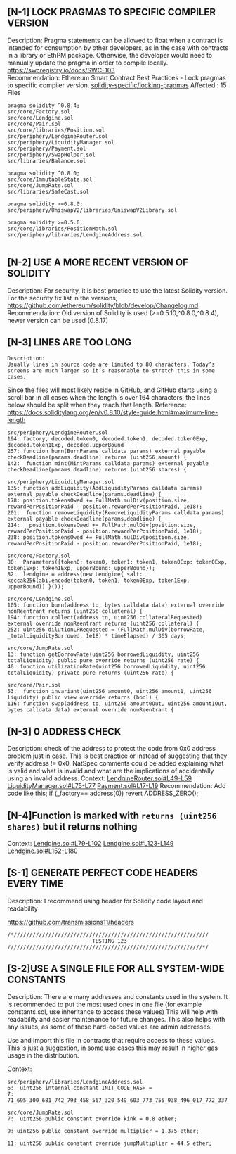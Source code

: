 ## [N-1] LOCK PRAGMAS TO SPECIFIC COMPILER VERSION
Description:
Pragma statements can be allowed to float when a contract is intended for consumption by other developers, as in the case with contracts in a library or EthPM package. Otherwise, the developer would need to manually update the pragma in order to compile locally.
https://swcregistry.io/docs/SWC-103
\
Recommendation:
Ethereum Smart Contract Best Practices - Lock pragmas to specific compiler version.
[solidity-specific/locking-pragmas](https://consensys.github.io/smart-contract-best-practices/development-recommendations/solidity-specific/locking-pragmas/)
Affected : 15 Files
```
pragma solidity ^0.8.4;
src/core/Factory.sol 
src/core/Lendgine.sol
src/core/Pair.sol
src/core/libraries/Position.sol
src/periphery/LendgineRouter.sol
src/periphery/LiquidityManager.sol 
src/periphery/Payment.sol
src/periphery/SwapHelper.sol
src/libraries/Balance.sol

pragma solidity ^0.8.0;
src/core/ImmutableState.sol
src/core/JumpRate.sol
src/libraries/SafeCast.sol

pragma solidity >=0.8.0;
src/periphery/UniswapV2/libraries/UniswapV2Library.sol

pragma solidity >=0.5.0;
src/core/libraries/PositionMath.sol
src/periphery/libraries/LendgineAddress.sol


```
## [N-2] USE A MORE RECENT VERSION OF SOLIDITY
 Description:
    For security, it is best practice to use the latest Solidity version.
    For the security fix list in the versions;
    https://github.com/ethereum/solidity/blob/develop/Changelog.md
    Recommendation:
    Old version of Solidity is used (>=0.5.10,^0.8.0,^0.8.4), newer version can be used (0.8.17)
## [N-3] LINES ARE TOO LONG
    Description:
    Usually lines in source code are limited to 80 characters. Today’s screens are much larger so it’s reasonable to stretch this in some cases. 
   Since the files will most likely reside in GitHub, and GitHub starts using a scroll bar in all cases when the length is over 164 characters, the 
   lines below should be split when they reach that length.
   Reference: https://docs.soliditylang.org/en/v0.8.10/style-guide.html#maximum-line-length
 
```
src/periphery/LendgineRouter.sol
194: factory, decoded.token0, decoded.token1, decoded.token0Exp, decoded.token1Exp, decoded.upperBound
257: function burn(BurnParams calldata params) external payable checkDeadline(params.deadline) returns (uint256 amount) {   
142:  function mint(MintParams calldata params) external payable checkDeadline(params.deadline) returns (uint256 shares) {

src/periphery/LiquidityManager.sol
135: function addLiquidity(AddLiquidityParams calldata params) external payable checkDeadline(params.deadline) {
178: position.tokensOwed += FullMath.mulDiv(position.size, rewardPerPositionPaid - position.rewardPerPositionPaid, 1e18);
201:  function removeLiquidity(RemoveLiquidityParams calldata params) external payable checkDeadline(params.deadline) {
214:   position.tokensOwed += FullMath.mulDiv(position.size, rewardPerPositionPaid - position.rewardPerPositionPaid, 1e18);
238: position.tokensOwed += FullMath.mulDiv(position.size, rewardPerPositionPaid - position.rewardPerPositionPaid, 1e18);

src/core/Factory.sol
80:  Parameters({token0: token0, token1: token1, token0Exp: token0Exp, token1Exp: token1Exp, upperBound: upperBound});
82:  lendgine = address(new Lendgine{ salt: keccak256(abi.encode(token0, token1, token0Exp, token1Exp, upperBound)) }());

src/core/Lendgine.sol
105: function burn(address to, bytes calldata data) external override nonReentrant returns (uint256 collateral) {
194: function collect(address to, uint256 collateralRequested) external override nonReentrant returns (uint256 collateral) {
252: uint256 dilutionLPRequested = (FullMath.mulDiv(borrowRate, _totalLiquidityBorrowed, 1e18) * timeElapsed) / 365 days;

src/core/JumpRate.sol
13: function getBorrowRate(uint256 borrowedLiquidity, uint256 totalLiquidity) public pure override returns (uint256 rate) {
40: function utilizationRate(uint256 borrowedLiquidity, uint256 totalLiquidity) private pure returns (uint256 rate) {

src/core/Pair.sol
53:  function invariant(uint256 amount0, uint256 amount1, uint256 liquidity) public view override returns (bool) {
116: function swap(address to, uint256 amount0Out, uint256 amount1Out, bytes calldata data) external override nonReentrant {
  ```
## [N-3] 0 ADDRESS CHECK
Description: check of the address to protect the code from 0x0 address problem just in case. This is best practice or instead of suggesting that they verify address != 0x0, NatSpec comments could be  added explaining what is valid and what is invalid and what are the implications of accidentally using an invalid address.
Context:
[LendgineRouter.sol#L49-L59](https://github.com/code-423n4/2023-01-numoen/blob/main/src/periphery/LendgineRouter.sol#L49-L59)
[LiquidityManager.sol#L75-L77](https://github.com/code-423n4/2023-01-numoen/blob/main/src/periphery/LiquidityManager.sol#L75-L77)
[Payment.sol#L17-L19](https://github.com/code-423n4/2023-01-numoen/blob/main/src/periphery/Payment.sol#L17-L19)
Recommendation:
Add code like this;
if (_factory== address(0)) revert ADDRESS_ZERO();

## [N-4]Function is marked with `returns (uint256 shares)` but it returns nothing
Context: 
[Lendgine.sol#L79-L102](https://github.com/code-423n4/2023-01-numoen/blob/main/src/core/Lendgine.sol#L79-L102)
                [Lendgine.sol#L123-L149](https://github.com/code-423n4/2023-01-numoen/blob/main/src/core/Lendgine.sol#L123-L149)
                [Lendgine.sol#L152-L180](https://github.com/code-423n4/2023-01-numoen/blob/main/src/core/Lendgine.sol#L152-L180)


## [S-1] GENERATE PERFECT CODE HEADERS EVERY TIME
Description:
I recommend using header for Solidity code layout and readability

https://github.com/transmissions11/headers
```
/*//////////////////////////////////////////////////////////////
                           TESTING 123
//////////////////////////////////////////////////////////////*/
```
## [S-2]USE A SINGLE FILE FOR ALL SYSTEM-WIDE CONSTANTS
Description:
 There are many addresses and constants used in the system. It is recommended to put the most used ones in one file (for example constants.sol, use inheritance to access these values)
 This will help with readability and easier maintenance for future changes. This also helps with any issues, as some of these hard-coded values are admin addresses.

Use and import this file in contracts that require access to these values. This is just a suggestion, in some use cases this may result in higher gas usage in the distribution.
 
Context:
```
src/periphery/libraries/LendgineAddress.sol
6:  uint256 internal constant INIT_CODE_HASH =
7:    71_695_300_681_742_793_458_567_320_549_603_773_755_938_496_017_772_337_363_704_152_556_600_186_974;

src/core/JumpRate.sol
7:  uint256 public constant override kink = 0.8 ether;

9: uint256 public constant override multiplier = 1.375 ether;

11: uint256 public constant override jumpMultiplier = 44.5 ether;

```
